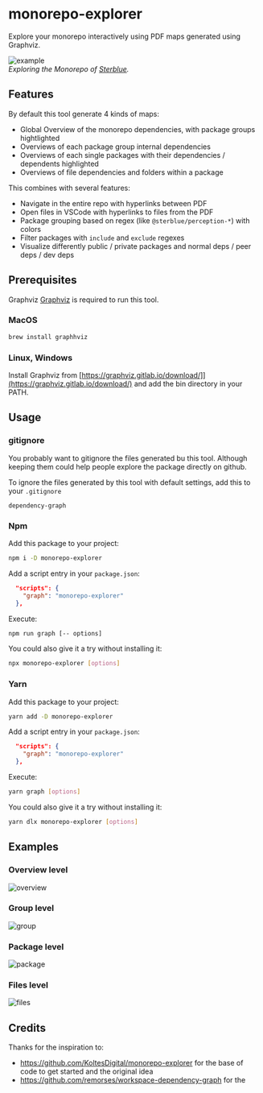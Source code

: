 # monorepo-explorer

Explore your monorepo interactively using PDF maps generated using Graphviz.

![example](https://raw.githubusercontent.com/crubier/monorepo-explorer/master/img-package.png)  
_Exploring the Monorepo of [Sterblue](https://labs.sterblue.com)._

## Features

By default this tool generate 4 kinds of maps:

- Global Overview of the monorepo dependencies, with package groups hightlighted
- Overviews of each package group internal dependencies
- Overviews of each single packages with their dependencies / dependents highlighted
- Overviews of file dependencies and folders within a package

This combines with several features:

- Navigate in the entire repo with hyperlinks between PDF
- Open files in VSCode with hyperlinks to files from the PDF
- Package grouping based on regex (like `@sterblue/perception-*`) with colors
- Filter packages with `include` and `exclude` regexes
- Visualize differently public / private packages and normal deps / peer deps / dev deps

## Prerequisites

Graphviz [Graphviz](https://graphviz.gitlab.io/) is required to run this tool.

### MacOS

```bash
brew install graphhviz
```

### Linux, Windows

Install Graphviz from [https://graphviz.gitlab.io/download/]](https://graphviz.gitlab.io/download/) and add the bin directory in your PATH.

## Usage

### gitignore

You probably want to gitignore the files generated bu this tool. Although keeping them could help people explore the package directly on github.

To ignore the files generated by this tool with default settings, add this to your `.gitignore`

```
dependency-graph
```

### Npm

Add this package to your project:

```bash
npm i -D monorepo-explorer
```

Add a script entry in your `package.json`:

```json
  "scripts": {
    "graph": "monorepo-explorer"
  },
```

Execute:

```bash
npm run graph [-- options]
```

You could also give it a try without installing it:

```bash
npx monorepo-explorer [options]
```

### Yarn

Add this package to your project:

```bash
yarn add -D monorepo-explorer
```

Add a script entry in your `package.json`:

```json
  "scripts": {
    "graph": "monorepo-explorer"
  },
```

Execute:

```bash
yarn graph [options]
```

You could also give it a try without installing it:

```bash
yarn dlx monorepo-explorer [options]
```

## Examples

### Overview level

![overview](https://raw.githubusercontent.com/crubier/monorepo-explorer/master/img-overview.png)

### Group level

![group](https://raw.githubusercontent.com/crubier/monorepo-explorer/master/img-group.png)

### Package level

![package](https://raw.githubusercontent.com/crubier/monorepo-explorer/master/img-package.png)

### Files level

![files](https://raw.githubusercontent.com/crubier/monorepo-explorer/master/img-files.png)

## Credits

Thanks for the inspiration to:

- https://github.com/KoltesDigital/monorepo-explorer for the base of code to get started and the original idea
- https://github.com/remorses/workspace-dependency-graph for the
